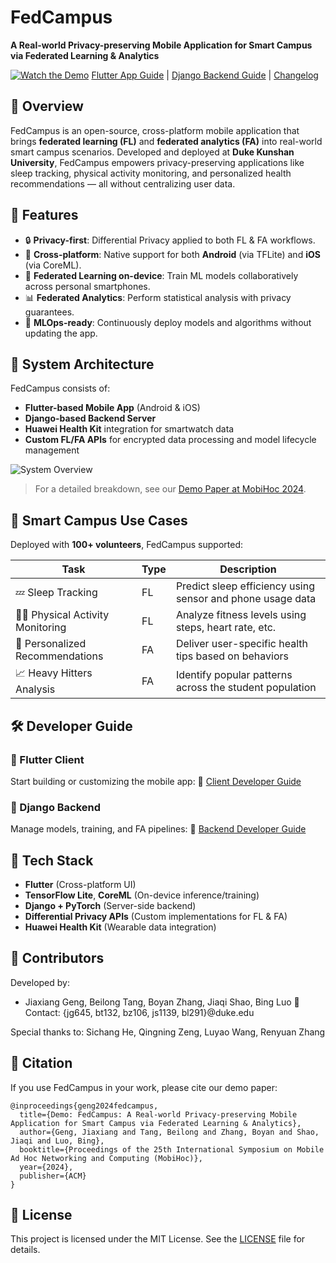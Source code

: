 # FedCampus

**A Real-world Privacy-preserving Mobile Application for Smart Campus via Federated Learning & Analytics**

[![Watch the Demo](https://img.shields.io/badge/YouTube-Demo-red)](https://youtu.be/k5iu46IjA38)
[Flutter App Guide](fedcampus/doc/guide.md) | [Django Backend Guide](fa_backend/doc/guide.md) | [Changelog](fedcampus/doc/changelog.md)

## 🚀 Overview

FedCampus is an open-source, cross-platform mobile application that brings **federated learning (FL)** and **federated analytics (FA)** into real-world smart campus scenarios. Developed and deployed at **Duke Kunshan University**, FedCampus empowers privacy-preserving applications like sleep tracking, physical activity monitoring, and personalized health recommendations — all without centralizing user data.

## 🎯 Features

* 🔒 **Privacy-first**: Differential Privacy applied to both FL & FA workflows.
* 📱 **Cross-platform**: Native support for both **Android** (via TFLite) and **iOS** (via CoreML).
* 🧠 **Federated Learning on-device**: Train ML models collaboratively across personal smartphones.
* 📊 **Federated Analytics**: Perform statistical analysis with privacy guarantees.
* 🔁 **MLOps-ready**: Continuously deploy models and algorithms without updating the app.

## 🧩 System Architecture

FedCampus consists of:

* **Flutter-based Mobile App** (Android & iOS)
* **Django-based Backend Server**
* **Huawei Health Kit** integration for smartwatch data
* **Custom FL/FA APIs** for encrypted data processing and model lifecycle management

![System Overview](https://github.com/FedCampus/FedCampus_Flutter/raw/main/fedcampus/doc/figures/system_architecture.png)

> For a detailed breakdown, see our [Demo Paper at MobiHoc 2024](https://dl.acm.org/doi/10.1145/3641512.3690630).

## 📱 Smart Campus Use Cases

Deployed with **100+ volunteers**, FedCampus supported:

| Task                               | Type | Description                                                |
| ---------------------------------- | ---- | ---------------------------------------------------------- |
| 💤 Sleep Tracking                  | FL   | Predict sleep efficiency using sensor and phone usage data |
| 🏃‍♂️ Physical Activity Monitoring | FL   | Analyze fitness levels using steps, heart rate, etc.       |
| 🎯 Personalized Recommendations    | FA   | Deliver user-specific health tips based on behaviors       |
| 📈 Heavy Hitters Analysis          | FA   | Identify popular patterns across the student population    |

## 🛠 Developer Guide

### 📲 Flutter Client

Start building or customizing the mobile app:
📖 [Client Developer Guide](fedcampus/doc/guide.md)

### 🔧 Django Backend

Manage models, training, and FA pipelines:
📖 [Backend Developer Guide](fa_backend/doc/guide.md)

## 🧪 Tech Stack

* **Flutter** (Cross-platform UI)
* **TensorFlow Lite**, **CoreML** (On-device inference/training)
* **Django + PyTorch** (Server-side backend)
* **Differential Privacy APIs** (Custom implementations for FL & FA)
* **Huawei Health Kit** (Wearable data integration)

## 👥 Contributors

Developed by:

* Jiaxiang Geng, Beilong Tang, Boyan Zhang, Jiaqi Shao, Bing Luo
  📧 Contact: {jg645, bt132, bz106, js1139, bl291}@duke.edu

Special thanks to: Sichang He, Qingning Zeng, Luyao Wang, Renyuan Zhang

## 🧾 Citation

If you use FedCampus in your work, please cite our demo paper:

```
@inproceedings{geng2024fedcampus,
  title={Demo: FedCampus: A Real-world Privacy-preserving Mobile Application for Smart Campus via Federated Learning & Analytics},
  author={Geng, Jiaxiang and Tang, Beilong and Zhang, Boyan and Shao, Jiaqi and Luo, Bing},
  booktitle={Proceedings of the 25th International Symposium on Mobile Ad Hoc Networking and Computing (MobiHoc)},
  year={2024},
  publisher={ACM}
}
```

## 📄 License

This project is licensed under the MIT License. See the [LICENSE](LICENSE) file for details.
